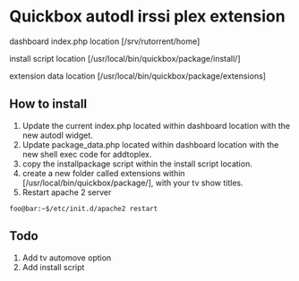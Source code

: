 # Quickbox autodl irssi plex extension

dashboard index.php location [/srv/rutorrent/home]

install script location [/usr/local/bin/quickbox/package/install/]

extension data location [/usr/local/bin/quickbox/package/extensions]

## How to install

1. Update the current index.php located within dashboard location with the new autodl widget.
2. Update package_data.php located within dashboard location with the new shell exec code for addtoplex.
3. copy the installpackage script within the install script location.
4. create a new folder called extensions within [/usr/local/bin/quickbox/package/], with your tv show titles.
5. Restart apache 2 server
```console
foo@bar:~$/etc/init.d/apache2 restart
```

## Todo

1. Add tv automove option
2. Add install script
